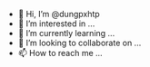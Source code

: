 - 👋 Hi, I’m @dungpxhtp
- 👀 I’m interested in ...
- 🌱 I’m currently learning ...
- 💞️ I’m looking to collaborate on ...
- 📫 How to reach me ...

<!---
dungpxhtp/dungpxhtp is a ✨ special ✨ repository because its `README.md` (this file) appears on your GitHub profile.
You can click the Preview link to take a look at your changes.
--->
